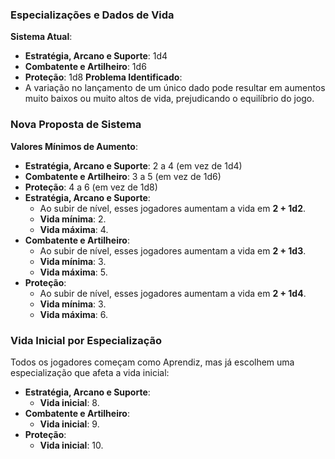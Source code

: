 ### **Especializações e Dados de Vida**
**Sistema Atual**:
- **Estratégia, Arcano e Suporte**: 1d4    
- **Combatente e Artilheiro**: 1d6
- **Proteção**: 1d8
**Problema Identificado**:
- A variação no lançamento de um único dado pode resultar em aumentos muito baixos ou muito altos de vida, prejudicando o equilíbrio do jogo.
### **Nova Proposta de Sistema**
**Valores Mínimos de Aumento**:
- **Estratégia, Arcano e Suporte**: 2 a 4 (em vez de 1d4)
- **Combatente e Artilheiro**: 3 a 5 (em vez de 1d6)
- **Proteção**: 4 a 6 (em vez de 1d8)
- **Estratégia, Arcano e Suporte**:
    - Ao subir de nível, esses jogadores aumentam a vida em **2 + 1d2**.
    - **Vida mínima**: 2.
    - **Vida máxima**: 4.
- **Combatente e Artilheiro**:
    - Ao subir de nível, esses jogadores aumentam a vida em **2 + 1d3**.
    - **Vida mínima**: 3.
    - **Vida máxima**: 5.
- **Proteção**:
    - Ao subir de nível, esses jogadores aumentam a vida em **2 + 1d4**.
    - **Vida mínima**: 3.
    - **Vida máxima**: 6.
### **Vida Inicial por Especialização**
Todos os jogadores começam como Aprendiz, mas já escolhem uma especialização que afeta a vida inicial:
- **Estratégia, Arcano e Suporte**:
    - **Vida inicial**: 8.
- **Combatente e Artilheiro**:
    - **Vida inicial**: 9.
- **Proteção**:
    - **Vida inicial**: 10.